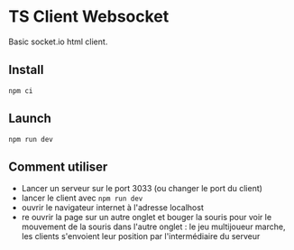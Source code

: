 # TS Client Websocket

Basic socket.io html client.

## Install

    npm ci

## Launch

    npm run dev

## Comment utiliser

- Lancer un serveur sur le port 3033 (ou changer le port du client)
- lancer le client avec `npm run dev`
- ouvrir le navigateur internet à l'adresse localhost
- re ouvrir la page sur un autre onglet et bouger la souris pour voir le mouvement de la souris dans l'autre onglet : le jeu multijoueur marche, les clients s'envoient leur position par l'intermédiaire du serveur
